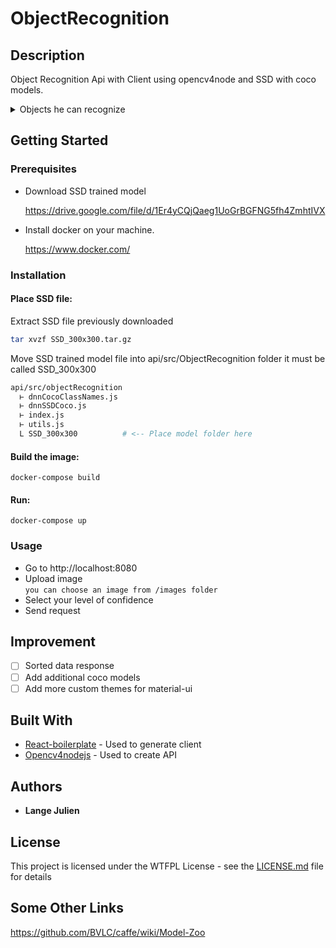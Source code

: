 # ObjectRecognition

## Description

Object Recognition Api with Client using opencv4node and SSD with coco models.

<details>
  <summary>
    Objects he can recognize
  </summary>
  <ul>
    <li>background</li>
    <li>person</li>
    <li>bicycle</li>
    <li>car</li>
    <li>motorcycle</li>
    <li>airplane</li>
    <li>bus</li>
    <li>train</li>
    <li>truck</li>
    <li>boat</li>
    <li>traffic light</li>
    <li>fire hydrant</li>
    <li>stop sign</li>
    <li>parking meter</li>
    <li>bench</li>
    <li>bird</li>
    <li>cat</li>
    <li>dog</li>
    <li>horse</li>
    <li>sheep</li>
    <li>cow</li>
    <li>elephant</li>
    <li>bear</li>
    <li>zebra</li>
    <li>giraffe</li>
    <li>backpack</li>
    <li>umbrella</li>
    <li>handbag</li>
    <li>tie</li>
    <li>suitcase</li>
    <li>frisbee</li>
    <li>skis</li>
    <li>snowboard</li>
    <li>sports ball</li>
    <li>kite</li>
    <li>baseball bat</li>
    <li>baseball glove</li>
    <li>skateboard</li>
    <li>surfboard</li>
    <li>tennis racket</li>
    <li>bottle</li>
    <li>wine glass</li>
    <li>cup</li>
    <li>fork</li>
    <li>knife</li>
    <li>spoon</li>
    <li>bowl</li>
    <li>banana</li>
    <li>apple</li>
    <li>sandwich</li>
    <li>orange</li>
    <li>broccoli</li>
    <li>carrot</li>
    <li>hot dog</li>
    <li>pizza</li>
    <li>donut</li>
    <li>cake</li>
    <li>chair</li>
    <li>couch</li>
    <li>potted plant</li>
    <li>bed</li>
    <li>dining table</li>
    <li>toilet</li>
    <li>tv</li>
    <li>laptop</li>
    <li>mouse</li>
    <li>remote</li>
    <li>keyboard</li>
    <li>cell phone</li>
    <li>microwave</li>
    <li>oven</li>
    <li>toaster</li>
    <li>sink</li>
    <li>refrigerator</li>
    <li>book</li>
    <li>clock</li>
    <li>vase</li>
    <li>scissors</li>
    <li>teddy bear</li>
    <li>hair drier</li>
    <li>toothbrush</li>
  </ul>
</details>

## Getting Started

### Prerequisites

- Download SSD trained model

  https://drive.google.com/file/d/1Er4yCQjQaeg1UoGrBGFNG5fh4ZmhtIVX

- Install docker on your machine.

  https://www.docker.com/

### Installation

#### Place SSD file:

Extract SSD file previously downloaded

```sh
tar xvzf SSD_300x300.tar.gz
```

Move SSD trained model file into api/src/ObjectRecognition folder it must be called SSD_300x300

```sh
api/src/objectRecognition
  ⊢ dnnCocoClassNames.js
  ⊢ dnnSSDCoco.js
  ⊢ index.js
  ⊢ utils.js
  L SSD_300x300          # <-- Place model folder here
```

#### Build the image:

```
docker-compose build
```

#### Run:

```
docker-compose up
```

### Usage

- Go to http://localhost:8080
- Upload image <br>
  `you can choose an image from /images folder`
- Select your level of confidence
- Send request

## Improvement

- [ ] Sorted data response
- [ ] Add additional coco models
- [ ] Add more custom themes for material-ui

## Built With

- [React-boilerplate](https://github.com/react-boilerplate/react-boilerplate) - Used to generate client
- [Opencv4nodejs](https://github.com/justadudewhohacks/opencv4nodejs) - Used to create API

## Authors

- **Lange Julien**

## License

This project is licensed under the WTFPL License - see the [LICENSE.md](LICENSE.md) file for details

## Some Other Links

https://github.com/BVLC/caffe/wiki/Model-Zoo
